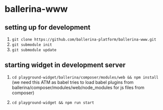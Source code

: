 # ballerina-www

## setting up for development

1. `git clone https://github.com/ballerina-platform/ballerina-www.git`
2. `git submodule init`
3. `git submodule update`

## starting widget in development server

1. `cd playground-widget/ballerina/composer/modules/web && npm install` (we need this ATM as babel tries to load babel plugins from ballerina/composer/modules/web/node_modules for js files from composer)

2. `cd playground-widget && npm run start`